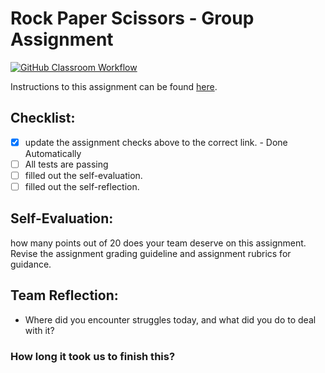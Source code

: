 Rock Paper Scissors - Group Assignment
===================================
[![GitHub Classroom Workflow](https://s///github.com/it3049c-fall22-henderson/rock-paper-scissors-pratxks/actions/workflows/classroom.yml/badge.svg)](https://s///github.com/it3049c-fall22-henderson/rock-paper-scissors-pratxks/actions/workflows/classroom.yml)

Instructions to this assignment can be found [here](https://it3049c.github.io/Material/Assignments/3.Rock_Paper_Scissors/).

## Checklist:
- [x] update the assignment checks above to the correct link. - Done Automatically
- [ ] All tests are passing
- [ ] filled out the self-evaluation.
- [ ] filled out the self-reflection.

## Self-Evaluation: 
how many points out of 20 does your team deserve on this assignment. Revise the assignment grading guideline and assignment rubrics for guidance.

## Team Reflection:
- Where did you encounter struggles today, and what did you do to deal with it?


### How long it took us to finish this?
